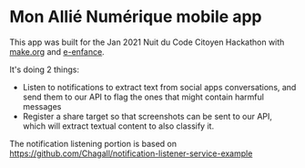 # Mon Allié Numérique mobile app  

This app was built for the Jan 2021 Nuit du Code Citoyen Hackathon with [make.org](http://make.org) 
and [e-enfance](https://www.e-enfance.org/).

It's doing 2 things:
- Listen to notifications to extract text from social apps conversations, and send them to our API
  to flag the ones that might contain harmful messages
- Register a share target so that screenshots can be sent to our API, which will extract textual
  content to also classify it.
  
The notification listening portion is based on
https://github.com/Chagall/notification-listener-service-example